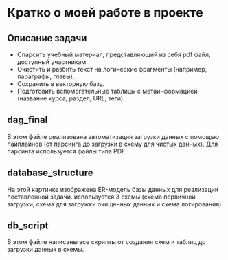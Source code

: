 #  Кратко о моей работе в проекте

## Описание задачи 
* Спарсить учебный материал, представляющий из себя pdf файл, доступный участникам.
* Очистить и разбить текст на логические фрагменты (например, параграфы, главы).
* Сохранить в векторную базу.
* Подготовить вспомогательные таблицы с метаинформацией (название курса, раздел, URL, теги).

## dag_final
В этом файле реализована автоматизация загрузки данных с помощью пайплайнов (от парсинга до загрузки в схему для чистых данных).
Для парсинга используется файлы типа PDF.

## database_structure
На этой картинке изображена ER-модель базы данных для реализации поставленной задачи. используется 3 схемы (схема первичной загрузки, схема для загружки очищенных данных и схема логирования)

## db_script
В этом файле написаны все скрипты от создания схем и таблиц до загрузки данных в схемы.
